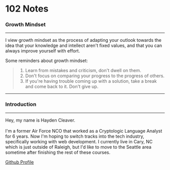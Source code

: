 # 102 Notes

### Growth Mindset

***

I view growth mindset as the process of adapting your outlook towards the idea that your knowledge and intellect aren't fixed values, and that you can always improve yourself with effort.

Some reminders about growth mindset:

>1. Learn from mistakes and criticism, don't dwell on them.
>2. Don't focus on comparing your progress to the progress of others.
>3. If you're having trouble coming up with a solution, take a break and come back to it.  Don't give up.

***

### Introduction

***

Hey, my name is Hayden Cleaver. <br>  
I'm a former Air Force NCO that worked as a Cryptologic Language Analyst for 6 years.  Now I'm hoping to switch tracks into the tech industry, specifically working with web development. I currently live in Cary, NC which is just outside of Raleigh, but I'd like to move to the Seattle area sometime after finishing the rest of these courses.  

[Github Profile](https://github.com/HaydenCleaver)
